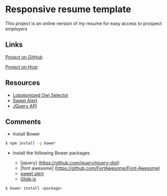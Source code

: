 # Responsive resume template

This project is an online version of my resume for easy access to prospect employers

## Links

[Project on GitHub](https://github.com/claulg2701/project_resume_deleon_claudia)

[Project on Host](http://www.claudia-deleon.com/resume/)

## Resources
* [Lobotomized Owl Selector](http://alistapart.com/article/axiomatic-css-and-lobotomized-owls)
* [Sweet Alert](https://www.ludu.co/lesson/how-to-use-sweetalert)
* [JQuery API](http://jquery.com/)

## Comments

* Install Bower

```sh
$ npm install -g bower
```

* Install the following Bower packages

	* [jquery] (https://github.com/jquery/jquery-dist)
	* [font awesome] (https://github.com/FortAwesome/Font-Awesome)
	* [sweet alert](https://github.com/t4t5/sweetalert)
	* [Glide.js](https://github.com/jedrzejchalubek/Glide.js)

```sh
$ bower install <package>
```
